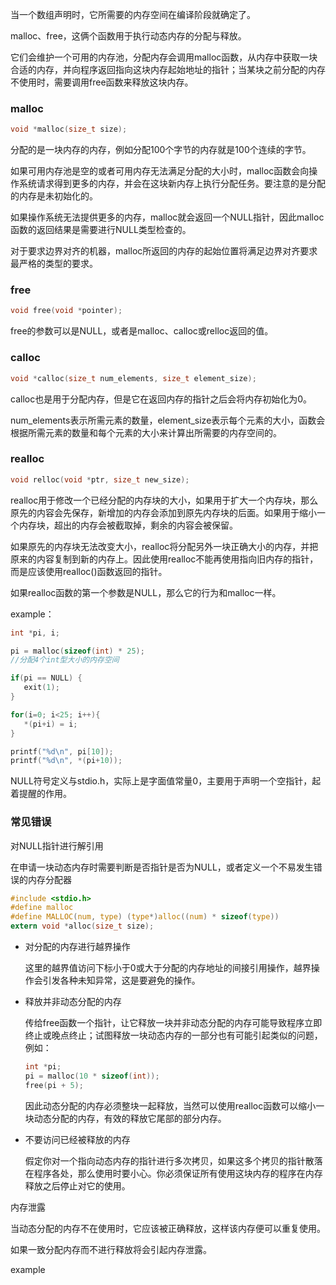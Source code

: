 当一个数组声明时，它所需要的内存空间在编译阶段就确定了。



malloc、free，这俩个函数用于执行动态内存的分配与释放。

它们会维护一个可用的内存池，分配内存会调用malloc函数，从内存中获取一块合适的内存，并向程序返回指向这块内存起始地址的指针；当某块之前分配的内存不使用时，需要调用free函数来释放这块内存。



### malloc

```c
void *malloc(size_t size);
```

分配的是一块内存的内存，例如分配100个字节的内存就是100个连续的字节。

如果可用内存池是空的或者可用内存无法满足分配的大小时，malloc函数会向操作系统请求得到更多的内存，并会在这块新内存上执行分配任务。要注意的是分配的内存是未初始化的。

如果操作系统无法提供更多的内存，malloc就会返回一个NULL指针，因此malloc函数的返回结果是需要进行NULL类型检查的。

对于要求边界对齐的机器，malloc所返回的内存的起始位置将满足边界对齐要求最严格的类型的要求。



### free

```c
void free(void *pointer);
```

free的参数可以是NULL，或者是malloc、calloc或relloc返回的值。



### calloc

```c
void *calloc(size_t num_elements, size_t element_size);
```

calloc也是用于分配内存，但是它在返回内存的指针之后会将内存初始化为0。

num_elements表示所需元素的数量，element_size表示每个元素的大小，函数会根据所需元素的数量和每个元素的大小来计算出所需要的内存空间的。



### realloc

```c
void relloc(void *ptr, size_t new_size);
```

realloc用于修改一个已经分配的内存块的大小，如果用于扩大一个内存块，那么原先的内容会先保存，新增加的内存会添加到原先内存块的后面。如果用于缩小一个内存块，超出的内存会被截取掉，剩余的内容会被保留。

如果原先的内存块无法改变大小，realloc将分配另外一块正确大小的内存，并把原来的内容复制到新的内存上。因此使用realloc不能再使用指向旧内存的指针，而是应该使用realloc()函数返回的指针。

如果realloc函数的第一个参数是NULL，那么它的行为和malloc一样。



example：

 ```c
int *pi, i;

pi = malloc(sizeof(int) * 25);
//分配4个int型大小的内存空间

if(pi == NULL) {
    exit(1);
}

for(i=0; i<25; i++){
    *(pi+i) = i;
}

printf("%d\n", pi[10]);
printf("%d\n", *(pi+10));
 ```

NULL符号定义与stdio.h，实际上是字面值常量0，主要用于声明一个空指针，起着提醒的作用。





### 常见错误

对NULL指针进行解引用

在申请一块动态内存时需要判断是否指针是否为NULL，或者定义一个不易发生错误的内存分配器

```c
#include <stdio.h>
#define malloc
#define MALLOC(num, type) (type*)alloc((num) * sizeof(type))
extern void *alloc(size_t size);
```



- 对分配的内存进行越界操作

  这里的越界值访问下标小于0或大于分配的内存地址的间接引用操作，越界操作会引发各种未知异常，这是要避免的操作。



- 释放并非动态分配的内存

  传给free函数一个指针，让它释放一块并非动态分配的内存可能导致程序立即终止或晚点终止；试图释放一块动态内存的一部分也有可能引起类似的问题，例如：

  ```c
  int *pi;
  pi = malloc(10 * sizeof(int));
  free(pi + 5);
  ```

  因此动态分配的内存必须整块一起释放，当然可以使用realloc函数可以缩小一块动态分配的内存，有效的释放它尾部的部分内存。



- 不要访问已经被释放的内存

  假定你对一个指向动态内存的指针进行多次拷贝，如果这多个拷贝的指针散落在程序各处，那么使用时要小心。你必须保证所有使用这块内存的程序在内存释放之后停止对它的使用。





内存泄露

当动态分配的内存不在使用时，它应该被正确释放，这样该内存便可以重复使用。

如果一致分配内存而不进行释放将会引起内存泄露。







example

```c

```



